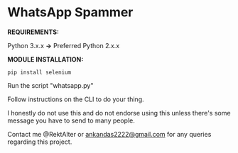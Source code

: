 # WhatsApp Spammer

**REQUIREMENTS:**

Python 3.x.x **->** Preferred 
Python 2.x.x

**MODULE INSTALLATION:**

    pip install selenium

Run the script "whatsapp.py"

Follow instructions on the CLI to do your thing.

I honestly do not use this and do not endorse using this unless there's some message you have to send to many people.

Contact me @RektAlter or ankandas2222@gmail.com for any queries regarding this project.
